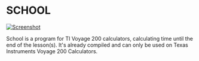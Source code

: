 SCHOOL
======

[![Screenshot](https://raw.github.com/77u4/SCHOOL/master/screenshot.jpg)]()

School is a program for TI Voyage 200 calculators, calculating time until the end of the lesson(s).
It's already compiled and can only be used on Texas Instruments Voyage 200 Calculators.
